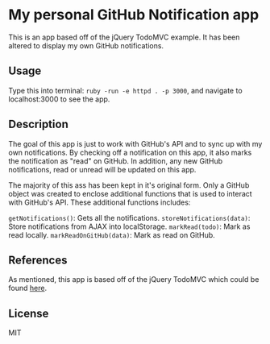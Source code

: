 # My personal GitHub Notification app

This is an app based off of the jQuery TodoMVC example. It has been altered to display my own GitHub notifications.

## Usage

Type this into terminal: `ruby -run -e httpd . -p 3000`, and navigate to localhost:3000 to see the app.

## Description

The goal of this app is just to work with GitHub's API and to sync up with my own notifications. By checking off a notification on this app, it also marks the notification as "read" on GitHub. In addition, any new GitHub notifications, read or unread will be updated on this app.

The majority of this ass has been kept in it's original form. Only a GitHub object was created to enclose additional functions that is used to interact with GitHub's API. These additional functions includes:

`getNotifications()`: Gets all the notifications.
`storeNotifications(data)`: Store notifications from AJAX into localStorage.
`markRead(todo)`: Mark as read locally.
`markReadOnGitHub(data)`: Mark as read on GitHub.

## References

As mentioned, this app is based off of the jQuery TodoMVC which could be found [here](http://todomvc.com/).

## License

MIT
